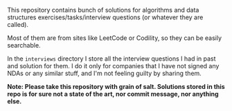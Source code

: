 This repository contains bunch of solutions for algorithms and data structures exercises/tasks/interview questions (or whatever they are called).  

Most of them are from sites like LeetCode or Codility, so they can be easily searchable.  

In the `interviews` directory I store all the interview questions I had in past and solution for them.
I do it only for companies that I have not signed any NDAs or any similar stuff, and I'm not feeling guilty by sharing them.

**Note: Please take this repository with grain of salt. Solutions stored in this repo is for sure not a state of the art, nor commit message, nor anything else.** 